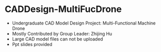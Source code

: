 # CADDesign-MultiFucDrone
- Undergraduate CAD Model Design Project: Multi-Functional Machine Drone
- Mostly Contributed by Group Leader: Zhijing Hu
- Large CAD model files can not be uploaded
- Ppt slides provided
